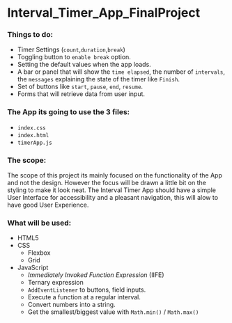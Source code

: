 # Interval_Timer_App_FinalProject
 
 ### Things to do:
 - Timer Settings (`count`,`duration`,`break`)
 - Toggling button to `enable break` option.
 - Setting the default values when the app loads.
 - A bar or panel that will show the `time elapsed`, the number of `intervals`, the `messages` explaining the state of the timer like `Finish`.
 - Set of buttons like `start`, `pause`, `end`, `resume`.
 - Forms that will retrieve data from user input.

 ### The App its going to use the 3 files:
 - `index.css`
 - `index.html`
 - `timerApp.js`

 ### The scope: 
 The scope of this project its mainly focused on the functionality of the App and not the design. However the focus will be drawn a little bit on the styling to make it look neat. The Interval Timer App should have a simple User Interface for accessibility and a pleasant navigation, this will alow to have good User Experience.

 ### What will be used: 
 - HTML5
 - CSS
   - Flexbox
   - Grid 
 - JavaScript 
   - *Immediately Invoked Function Expression* (IIFE)
   - Ternary expression
   - `AddEventListener` to buttons, field inputs.
   - Execute a function at a regular interval.
   - Convert numbers into a string.
   - Get the smallest/biggest value with `Math.min()` / `Math.max()`
